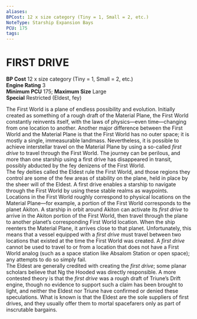 ```yaml
---
aliases: 
BPCost: 12 x size category (Tiny = 1, Small = 2, etc.) 
NoteType: Starship Expansion Bays
PCU: 175
tags: 
---
```

# FIRST DRIVE
**BP Cost** 12 x size category (Tiny = 1, Small = 2, etc.)  
**Engine Rating** 3  
**Minimum PCU** 175; **Maximum Size** Large  
**Special** Restricted (Eldest, fey)  
  
The First World is a plane of endless possibility and evolution. Initially created as something of a rough draft of the Material Plane, the First World constantly reinvents itself, with the laws of physics—even time—changing from one location to another. Another major difference between the First World and the Material Plane is that the First World has no outer space; it is mostly a single, immeasurable landmass. Nevertheless, it is possible to achieve interstellar travel on the Material Plane by using a so-called _first drive_ to travel through the First World. The journey can be perilous, and more than one starship using a first drive has disappeared in transit, possibly abducted by the fey denizens of the First World.  
The fey deities called the Eldest rule the First World, and those regions they control are some of the few areas of stability on the plane, held in place by the sheer will of the Eldest. A first drive enables a starship to navigate through the First World by using these stable realms as waypoints. Locations in the First World roughly correspond to physical locations on the Material Plane—for example, a portion of the First World corresponds to the planet Akiton. A starship in orbit around Akiton can activate its _first drive_ to arrive in the Akiton portion of the First World, then travel through the plane to another planet’s corresponding First World location. When the ship reenters the Material Plane, it arrives close to that planet. Unfortunately, this means that a vessel equipped with a _first drive_ must travel between two locations that existed at the time the First World was created. A _first drive_ cannot be used to travel to or from a location that does not have a First World analog (such as a space station like Absalom Station or open space); any attempts to do so simply fail.  
The Eldest are generally credited with creating the _first drive_; some planar scholars believe that Ng the Hooded was directly responsible. A more contested theory is that the _first drive_ was a rough draft of Triune’s Drift engine, though no evidence to support such a claim has been brought to light, and neither the Eldest nor Triune have confirmed or denied these speculations. What is known is that the Eldest are the sole suppliers of first drives, and they usually offer them to mortal spacefarers only as part of inscrutable bargains.